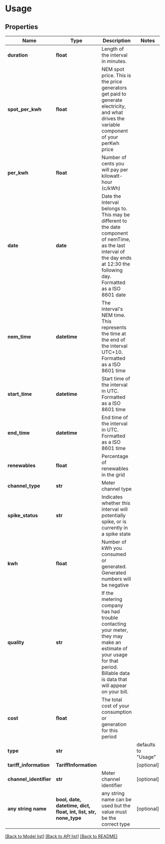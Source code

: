# Usage


## Properties
Name | Type | Description | Notes
------------ | ------------- | ------------- | -------------
**duration** | **float** | Length of the interval in minutes. | 
**spot_per_kwh** | **float** | NEM spot price. This is the price generators get paid to generate electricity, and what drives the variable component of your perKwh price | 
**per_kwh** | **float** | Number of cents you will pay per kilowatt-hour (c/kWh) | 
**date** | **date** | Date the interval belongs to. This may be different to the date component of nemTime, as the last interval of the day ends at 12:30 the following day. Formatted as a ISO 8601 date | 
**nem_time** | **datetime** | The interval&#39;s NEM time. This represents the time at the end of the interval UTC+10. Formatted as a ISO 8601 time | 
**start_time** | **datetime** | Start time of the interval in UTC. Formatted as a ISO 8601 time | 
**end_time** | **datetime** | End time of the interval in UTC. Formatted as a ISO 8601 time | 
**renewables** | **float** | Percentage of renewables in the grid | 
**channel_type** | **str** | Meter channel type | 
**spike_status** | **str** | Indicates whether this interval will potentially spike, or is currently in a spike state | 
**kwh** | **float** | Number of kWh you consumed or generated. Generated numbers will be negative | 
**quality** | **str** | If the metering company has had trouble contacting your meter, they may make an estimate of your usage for that period. Billable data is data that will appear on your bill. | 
**cost** | **float** | The total cost of your consumption or generation for this period | 
**type** | **str** |  | defaults to "Usage"
**tariff_information** | **TariffInformation** |  | [optional] 
**channel_identifier** | **str** | Meter channel identifier | [optional] 
**any string name** | **bool, date, datetime, dict, float, int, list, str, none_type** | any string name can be used but the value must be the correct type | [optional]

[[Back to Model list]](../README.md#documentation-for-models) [[Back to API list]](../README.md#documentation-for-api-endpoints) [[Back to README]](../README.md)


